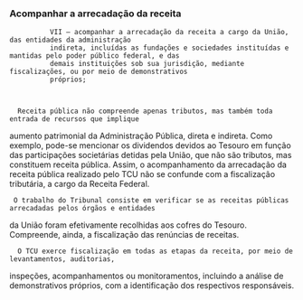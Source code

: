 ### Acompanhar a arrecadação da receita ###


              VII – acompanhar a arrecadação da receita a cargo da União, das entidades da administração
              indireta, incluídas as fundações e sociedades instituídas e mantidas pelo poder público federal, e das
              demais instituições sob sua jurisdição, mediante fiscalizações, ou por meio de demonstrativos
              próprios;



      Receita pública não compreende apenas tributos, mas também toda entrada de recursos que implique
aumento patrimonial da Administração Pública, direta e indireta. Como exemplo, pode-se mencionar os
dividendos devidos ao Tesouro em função das participações societárias detidas pela União, que não são
tributos, mas constituem receita pública. Assim, o acompanhamento da arrecadação da receita pública
realizado pelo TCU não se confunde com a fiscalização tributária, a cargo da Receita Federal.

     O trabalho do Tribunal consiste em verificar se as receitas públicas arrecadadas pelos órgãos e entidades
da União foram efetivamente recolhidas aos cofres do Tesouro. Compreende, ainda, a fiscalização das
renúncias de receitas.

      O TCU exerce fiscalização em todas as etapas da receita, por meio de levantamentos, auditorias,
inspeções, acompanhamentos ou monitoramentos, incluindo a análise de demonstrativos próprios, com a
identificação dos respectivos responsáveis.